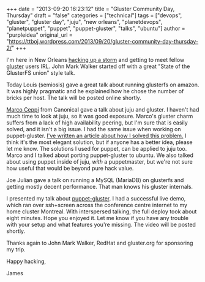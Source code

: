 +++
date = "2013-09-20 16:23:12"
title = "Gluster Community Day, Thursday"
draft = "false"
categories = ["technical"]
tags = ["devops", "gluster", "gluster day", "juju", "new orleans", "planetdevops", "planetpuppet", "puppet", "puppet-gluster", "talks", "ubuntu"]
author = "purpleidea"
original_url = "https://ttboj.wordpress.com/2013/09/20/gluster-community-day-thursday-2/"
+++

I'm here in New Orleans <a href="https://github.com/purpleidea/puppet-gluster">hacking up a storm</a> and getting to meet fellow <a href="http://blog.gluster.org/blog/">gluster</a> users IRL. John Mark Walker started off with a great "State of the GlusterFS union" style talk.

Today Louis (semiosis) gave a great talk about running glusterfs on amazon. It was highly pragmatic and he explained how he chose the number of bricks per host. The talk will be posted online shortly.

<a href="https://twitter.com/marcoceppi">Marco Ceppi</a> from Canonical gave a talk about juju and gluster. I haven't had much time to look at juju, so it was good exposure. Marco's gluster charm suffers from a lack of high availability peering, but I'm sure that is easily solved, and it isn't a big issue. I had the same issue when working on puppet-gluster. <a title="How to avoid cluster race conditions or: How to implement a distributed lock manager in puppet" href="/blog/2012/08/23/how-to-avoid-cluster-race-conditions-or-how-to-implement-a-distributed-lock-manager-in-puppet/">I've written an article about how I solved this problem.</a> I think it's the most elegant solution, but if anyone has a better idea, please let me know. The solutions I used for puppet, can be applied to juju too. Marco and I talked about porting puppet-gluster to ubuntu. We also talked about using puppet inside of juju, <em>with</em> a puppetmaster, but we're not sure how useful that would be beyond pure hack value.

Joe Julian gave a talk on running a MySQL (MariaDB) on glusterfs and getting mostly decent performance. That man knows his gluster internals.

I presented my talk about <a href="https://github.com/purpleidea/puppet-gluster">puppet-gluster</a>. I had a successful live demo, which ran over ssh+screen across the conference centre internet to my home cluster Montreal. With interspersed talking, the full deploy took about eight minutes. Hope you enjoyed it. Let me know if you have any trouble with your setup and what features you're missing. The video will be posted shortly.

Thanks again to John Mark Walker, RedHat and gluster.org for sponsoring my trip.

Happy hacking,

James

